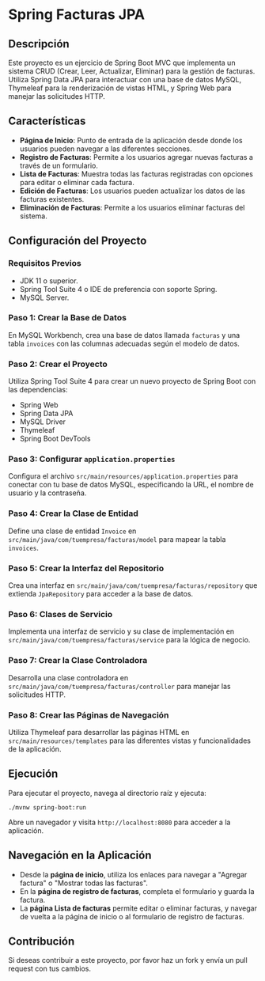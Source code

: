 # Spring Facturas JPA

## Descripción

Este proyecto es un ejercicio de Spring Boot MVC que implementa un sistema CRUD (Crear, Leer, Actualizar, Eliminar) para la gestión de facturas. Utiliza Spring Data JPA para interactuar con una base de datos MySQL, Thymeleaf para la renderización de vistas HTML, y Spring Web para manejar las solicitudes HTTP.

## Características

- **Página de Inicio**: Punto de entrada de la aplicación desde donde los usuarios pueden navegar a las diferentes secciones.
- **Registro de Facturas**: Permite a los usuarios agregar nuevas facturas a través de un formulario.
- **Lista de Facturas**: Muestra todas las facturas registradas con opciones para editar o eliminar cada factura.
- **Edición de Facturas**: Los usuarios pueden actualizar los datos de las facturas existentes.
- **Eliminación de Facturas**: Permite a los usuarios eliminar facturas del sistema.

## Configuración del Proyecto

### Requisitos Previos

- JDK 11 o superior.
- Spring Tool Suite 4 o IDE de preferencia con soporte Spring.
- MySQL Server.

### Paso 1: Crear la Base de Datos

En MySQL Workbench, crea una base de datos llamada `facturas` y una tabla `invoices` con las columnas adecuadas según el modelo de datos.

### Paso 2: Crear el Proyecto

Utiliza Spring Tool Suite 4 para crear un nuevo proyecto de Spring Boot con las dependencias:
- Spring Web
- Spring Data JPA
- MySQL Driver
- Thymeleaf
- Spring Boot DevTools

### Paso 3: Configurar `application.properties`

Configura el archivo `src/main/resources/application.properties` para conectar con tu base de datos MySQL, especificando la URL, el nombre de usuario y la contraseña.

### Paso 4: Crear la Clase de Entidad

Define una clase de entidad `Invoice` en `src/main/java/com/tuempresa/facturas/model` para mapear la tabla `invoices`.

### Paso 5: Crear la Interfaz del Repositorio

Crea una interfaz en `src/main/java/com/tuempresa/facturas/repository` que extienda `JpaRepository` para acceder a la base de datos.

### Paso 6: Clases de Servicio

Implementa una interfaz de servicio y su clase de implementación en `src/main/java/com/tuempresa/facturas/service` para la lógica de negocio.

### Paso 7: Crear la Clase Controladora

Desarrolla una clase controladora en `src/main/java/com/tuempresa/facturas/controller` para manejar las solicitudes HTTP.

### Paso 8: Crear las Páginas de Navegación

Utiliza Thymeleaf para desarrollar las páginas HTML en `src/main/resources/templates` para las diferentes vistas y funcionalidades de la aplicación.

## Ejecución

Para ejecutar el proyecto, navega al directorio raíz y ejecuta:

```
./mvnw spring-boot:run
```


Abre un navegador y visita `http://localhost:8080` para acceder a la aplicación.

## Navegación en la Aplicación

- Desde la **página de inicio**, utiliza los enlaces para navegar a "Agregar factura" o "Mostrar todas las facturas".
- En la **página de registro de facturas**, completa el formulario y guarda la factura.
- La **página Lista de facturas** permite editar o eliminar facturas, y navegar de vuelta a la página de inicio o al formulario de registro de facturas.

## Contribución

Si deseas contribuir a este proyecto, por favor haz un fork y envía un pull request con tus cambios.


